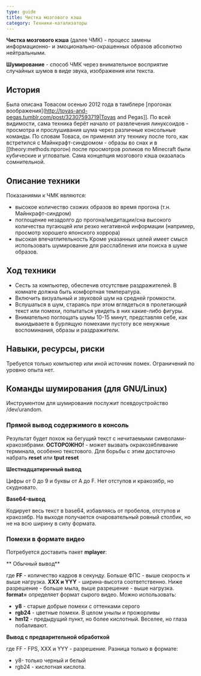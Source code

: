```yaml
---
type: guide
title: Чистка мозгового кэша
category: Техники-катализаторы
---
```



**Чистка мозгового кэша** (далее ЧМК) - процесс замены информационно- и эмоционально-окрашенных образов абсолютно нейтральными. 

**Шумирование** - способ ЧМК через внимательное восприятие случайных шумов в виде звука, изображения или текста.
## История
Была описана Товасом осенью 2012 года в тамблере [прогонах воображения](http://tovas-and-pegas.tumblr.com/post/32307593719|Tovas and Pegas]]. По всей видимости, сама техника берёт начало от развлечения линуксоидов - просмотра и прослушивания шума через различные консольные команды. По словам Товаса, он применял эту технику после того, как встретился с Майнкрафт-синдромом - образы во снах и в [[theory:methods:прогон) после просмотров роликов по Minecraft были кубические и угловатые. Сама концепция мозгового кэша оказалась сомнительной.
## Описание техники
Показаниями к ЧМК являются:
* высокое количество схожих образов во время прогона (т.н. Майнкрафт-синдром) 
* поглощение незадолго до прогона/медитации/сна высокого количества пугающей или резко негативной информации (например, просмотр хорошего японского хоррора) 
* высокая впечатлительность
Кроме указанных целей имеет смысл использовать шумирование для расслабления или поиска в шуме образов. 
## Ход техники
- Сесть за компьютер, обеспечив отсутствие раздражителей. В комнате должна быть комфортная температура.
- Включить визуальный и звуковой шум на средней громкости.
- Вслушаться в шум, стараясь при этом вглядеться в пролетающий текст или помехи, попытаться увидеть в них какие-либо фигуры.
- Внимательно поглощать шумы 10-15 минут, представляя себе, как выкидываете в бурлящую помехами пустоту все ненужные воспоминания, образы и раздражители. 

## Навыки, ресурсы, риски
Требуется только компьютер или иной источник помех. Ограничений по уровню опыта нет. 
## Команды шумирования (для GNU/Linux)
Инструментом для шумирования послужит псевдоустройство /dev/urandom.

### Прямой вывод содержимого в консоль


Результат будет похож на бегущий текст с нечитаемыми символами-кракозябрами. **ОСТОРОЖНО!** - может вызвать окракозябливание терминала, особенно текстового. Для борьбы с этим достаточно набрать **reset** или **tput reset**

**Шестнадцатиричный вывод**


Цифры от 0 до 9 и буквы от A до F. Нет отступов и кракозябр, но скудновато.

**Base64-вывод**



Кодирует весь текст в base64, избавляясь от пробелов, отступов и кракозябр. На выходе получается очаровательный ровный столбик, но не на всю ширину в силу формата.

### Помехи в формате видео

Потребуется доставить пакет **mplayer**:



** Обычный вывод**


где **FF** - количество кадров в секунду. Больше ФПС - выше скорость и выше нагрузка.
**XXX и YYY** - ширина-высота соответственно. Ниже разрешение - больше мыла, выше разрешение - выше нагрузка.  
**format=** определяет формат сырого видео. Можно использовать:
  * **y8** - старые добрые помехи с оттенками серого 
  * **rgb24** - цветные помехи. В целом унылы и прожорливы 
  * **hm12** - предыдущий пункт, но более кислотный. Веселее, но глаза побаливают.

**Вывод с предварительной обработкой**

где FF - FPS, XXX и YYY - разрешение. Разница только  в формате: 
  * y8- только черный и белый 
  * rgb24 - кислотная кислота. 
